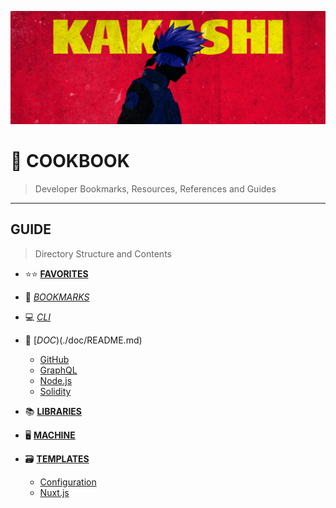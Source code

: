 ![0xKakashi](./banner.png)

# 📔 COOKBOOK

> Developer Bookmarks, Resources, References and Guides

---

## GUIDE

> Directory Structure and Contents

* ⭐️⭐ [__FAVORITES__](./FAVORITES.md)

* 🔖 [_BOOKMARKS_](./BOOKMARKS.md)

* 💻 [_CLI_](./CLI.md)

* 📄 [_DOC_)(./doc/README.md)
  * [GitHub](./doc/github.md)
  * [GraphQL](./doc/graphql.md)
  * [Node.js](./doc/nodejs.md)
  * [Solidity](./doc/solidity.md)

* 📚 [__LIBRARIES__](./lib/README.md)

* 🖥 [__MACHINE__](./MACHINE.md)

* 🗃  [__TEMPLATES__](./tmp/README.md)
  * [Configuration](./tmp/configuration.md)
  * [Nuxt.js](./tmp/nuxtjs.md)
